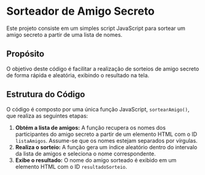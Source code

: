 # Sorteador de Amigo Secreto

Este projeto consiste em um simples script JavaScript para sortear um amigo secreto a partir de uma lista de nomes.

## Propósito

O objetivo deste código é facilitar a realização de sorteios de amigo secreto de forma rápida e aleatória, exibindo o resultado na tela.

## Estrutura do Código

O código é composto por uma única função JavaScript, `sortearAmigo()`, que realiza as seguintes etapas:

1.  **Obtém a lista de amigos:** A função recupera os nomes dos participantes do amigo secreto a partir de um elemento HTML com o ID `listaAmigos`. Assume-se que os nomes estejam separados por vírgulas.
2.  **Realiza o sorteio:** A função gera um índice aleatório dentro do intervalo da lista de amigos e seleciona o nome correspondente.
3.  **Exibe o resultado:** O nome do amigo sorteado é exibido em um elemento HTML com o ID `resultadoSorteio`.
